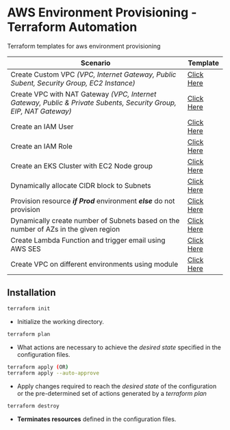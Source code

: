 # AWS Environment Provisioning - Terraform Automation

Terraform templates for aws environment provisioning

Scenario | Template
-------- | --------
Create Custom VPC _(VPC, Internet Gateway, Public Subent, Security Group, EC2 Instance)_ | [Click Here](creating-custom-vpc)
Create VPC with NAT Gateway _(VPC, Internet Gateway, Public & Private Subents, Security Group, EIP, NAT Gateway)_ | [Click Here](vpc-with-nat)
Create an IAM User | [Click Here](iam-user)
Create an IAM Role | [Click Here](iam-role)
Create an EKS Cluster with EC2 Node group | [Click Here](eks-cluster)
Dynamically allocate CIDR block to Subnets | [Click Here](cidrsubnet-function)
Provision resource ***if Prod*** environment ***else*** do not provision | [Click Here](conditional-operator)
Dynamically create number of Subnets based on the number of AZs in the given region | [Click Here](dynamic-azs)
Create Lambda Function and trigger email using AWS SES | [Click Here](create-lambda-function)
Create VPC on different environments using module | [Click Here](create-vpc-with-modules)


## Installation

```bash
terraform init
```
* Initialize the working directory.

```bash
terraform plan
```
* What actions are necessary to achieve the _desired state_ specified in the configuration files.

```bash
terraform apply (OR)
terraform apply --auto-approve
```
* Apply changes required to reach the _desired state_ of the configuration or the pre-determined set of actions generated by a *terraform plan*

```bash
terraform destroy
```
* **Terminates resources** defined in the configuration files.
